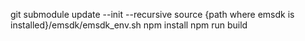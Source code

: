 git submodule update --init --recursive
source {path where emsdk is installed}/emsdk/emsdk_env.sh
npm install
npm run build
